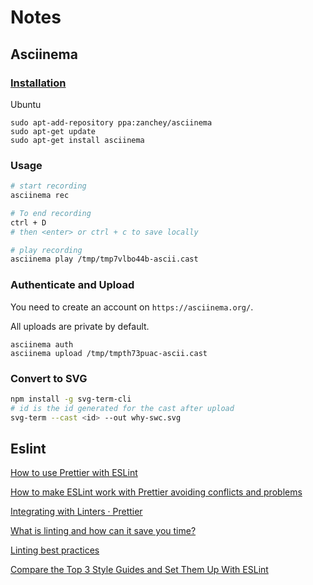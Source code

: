 # Notes

## Asciinema

### [Installation](https://asciinema.org/docs/installation)

Ubuntu
```
sudo apt-add-repository ppa:zanchey/asciinema
sudo apt-get update
sudo apt-get install asciinema
```

### Usage

```sh
# start recording
asciinema rec

# To end recording
ctrl + D
# then <enter> or ctrl + c to save locally

# play recording
asciinema play /tmp/tmp7vlbo44b-ascii.cast
```

### Authenticate and Upload

You need to create an account on `https://asciinema.org/`.

All uploads are private by default.

```
asciinema auth
asciinema upload /tmp/tmpth73puac-ascii.cast
```

### Convert to SVG

```sh
npm install -g svg-term-cli
# id is the id generated for the cast after upload
svg-term --cast <id> --out why-swc.svg
```

## Eslint

[How to use Prettier with ESLint](https://www.robinwieruch.de/prettier-eslint/)

[How to make ESLint work with Prettier avoiding conflicts and problems](https://dev.to/s2engineers/how-to-make-eslint-work-with-prettier-avoiding-conflicts-and-problems-57pi)

[Integrating with Linters · Prettier](https://prettier.io/docs/en/integrating-with-linters.html)

[What is linting and how can it save you time?](https://www.freecodecamp.org/news/what-is-linting-and-how-can-it-save-you-time/)

[Linting best practices](https://webapp.io/blog/linting-best-practices/)

[Compare the Top 3 Style Guides and Set Them Up With ESLint](https://betterprogramming.pub/comparing-the-top-three-style-guides-and-setting-them-up-with-eslint-98ea0d2fc5b7)